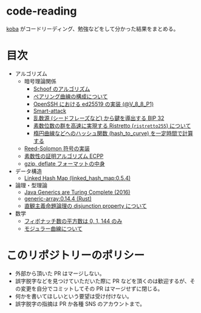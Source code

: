 # code-reading

[koba](https://github.com/koba-e964) がコードリーディング、勉強などをして分かった結果をまとめる。

# 目次
- アルゴリズム
  - 暗号理論関係
    - [Schoof のアルゴリズム](algorithm/schoof)
    - [ペアリング曲線の構成について](algorithm/optimal-ate-pairing/)
    - [OpenSSH における ed25519 の実装 (@V_8_8_P1)](algorithm/OpenSSH:V_8_8_P1-ed25519/)
    - [Smart-attack](algorithm/smart-attack/)
    - [乱数源 (シードフレーズなど) から鍵を導出する BIP 32](algorithm/bip32/)
    - [素数位数の群を高速に実現する Ristretto (`ristretto255`) について](algorithm/ristretto255/)
    - [楕円曲線などへのハッシュ関数 (hash_to_curve) を一定時間で計算する](algorithm/hash-to-curve/)
  - [Reed-Solomon 符号の実装](algorithm/reed-solomon/)
  - [素数性の証明アルゴリズム ECPP](algorithm/ecpp/)
  - [gzip, deflate フォーマットの中身](algorithm/deflate/)
- データ構造
  - [Linked Hash Map (linked_hash_map:0.5.4)](data-structure/linked-hash-map:0.5.4/)
- 論理・型理論
  - [Java Generics are Turing Complete (2016)](type-system/java-generics-are-turing-complete/)
  - [generic-array:0.14.4 (Rust)](type-system/generic-array:0.14.4/)
  - [直観主義命題論理の disjunction property について](type-system/int-prop-disj/)
- 数学
  - [フィボナッチ数の平方数は 0, 1, 144 のみ](math/SquareFibonacci/)
  - [モジュラー曲線について](math/modular-curve/)

# このリポジトリーのポリシー
- 外部から頂いた PR はマージしない。
- 誤字脱字などを見つけていただいた際に PR などを頂くのは歓迎するが、その変更を自分でコミットしてその PR はマージせずに閉じる。
- 何かを書いてほしいという要望は受け付けない。
- 誤字脱字の指摘は PR か各種 SNS のアカウントまで。
